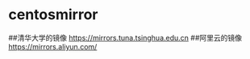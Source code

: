 # centosmirror

##清华大学的镜像 https://mirrors.tuna.tsinghua.edu.cn
##阿里云的镜像   https://mirrors.aliyun.com/

 
